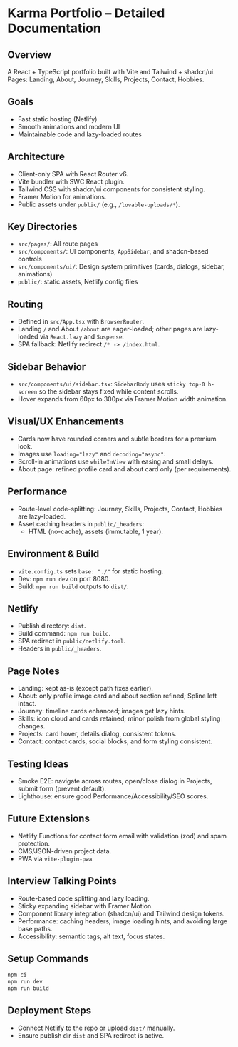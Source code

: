 # Karma Portfolio – Detailed Documentation

## Overview
A React + TypeScript portfolio built with Vite and Tailwind + shadcn/ui. Pages: Landing, About, Journey, Skills, Projects, Contact, Hobbies.

## Goals
- Fast static hosting (Netlify)
- Smooth animations and modern UI
- Maintainable code and lazy-loaded routes

## Architecture
- Client-only SPA with React Router v6.
- Vite bundler with SWC React plugin.
- Tailwind CSS with shadcn/ui components for consistent styling.
- Framer Motion for animations.
- Public assets under `public/` (e.g., `/lovable-uploads/*`).

## Key Directories
- `src/pages/`: All route pages
- `src/components/`: UI components, `AppSidebar`, and shadcn-based controls
- `src/components/ui/`: Design system primitives (cards, dialogs, sidebar, animations)
- `public/`: static assets, Netlify config files

## Routing
- Defined in `src/App.tsx` with `BrowserRouter`.
- Landing `/` and About `/about` are eager-loaded; other pages are lazy-loaded via `React.lazy` and `Suspense`.
- SPA fallback: Netlify redirect `/* -> /index.html`.

## Sidebar Behavior
- `src/components/ui/sidebar.tsx`: `SidebarBody` uses `sticky top-0 h-screen` so the sidebar stays fixed while content scrolls.
- Hover expands from 60px to 300px via Framer Motion width animation.

## Visual/UX Enhancements
- Cards now have rounded corners and subtle borders for a premium look.
- Images use `loading="lazy"` and `decoding="async"`.
- Scroll-in animations use `whileInView` with easing and small delays.
- About page: refined profile card and about card only (per requirements).

## Performance
- Route-level code-splitting: Journey, Skills, Projects, Contact, Hobbies are lazy-loaded.
- Asset caching headers in `public/_headers`:
  - HTML (no-cache), assets (immutable, 1 year).

## Environment & Build
- `vite.config.ts` sets `base: "./"` for static hosting.
- Dev: `npm run dev` on port 8080.
- Build: `npm run build` outputs to `dist/`.

## Netlify
- Publish directory: `dist`.
- Build command: `npm run build`.
- SPA redirect in `public/netlify.toml`.
- Headers in `public/_headers`.

## Page Notes
- Landing: kept as-is (except path fixes earlier).
- About: only profile image card and about section refined; Spline left intact.
- Journey: timeline cards enhanced; images get lazy hints.
- Skills: icon cloud and cards retained; minor polish from global styling changes.
- Projects: card hover, details dialog, consistent tokens.
- Contact: contact cards, social blocks, and form styling consistent.

## Testing Ideas
- Smoke E2E: navigate across routes, open/close dialog in Projects, submit form (prevent default).
- Lighthouse: ensure good Performance/Accessibility/SEO scores.

## Future Extensions
- Netlify Functions for contact form email with validation (zod) and spam protection.
- CMS/JSON-driven project data.
- PWA via `vite-plugin-pwa`.

## Interview Talking Points
- Route-based code splitting and lazy loading.
- Sticky expanding sidebar with Framer Motion.
- Component library integration (shadcn/ui) and Tailwind design tokens.
- Performance: caching headers, image loading hints, and avoiding large base paths.
- Accessibility: semantic tags, alt text, focus states.

## Setup Commands
```bash
npm ci
npm run dev
npm run build
```

## Deployment Steps
- Connect Netlify to the repo or upload `dist/` manually.
- Ensure publish dir `dist` and SPA redirect is active.
